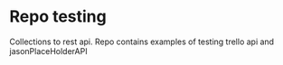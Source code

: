 # Repo testing
Collections to rest api. Repo contains examples of testing trello api and jasonPlaceHolderAPI 
